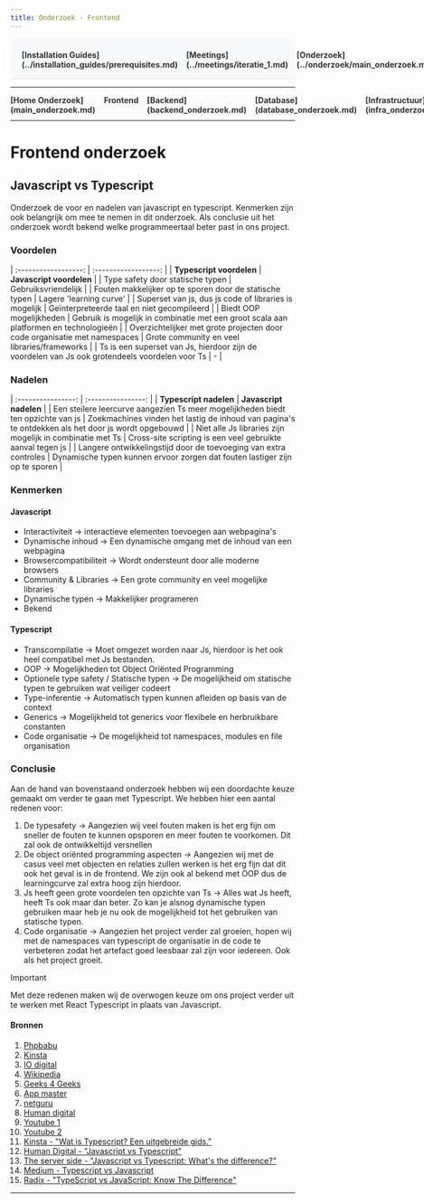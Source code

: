 ```yaml
---
title: Onderzoek - Frontend
---
```


<div style="display:flex; justify-content:space-between; align-items:left; padding:20px; background-color:#f8f9fa; border-bottom:1px solid #e0e0e0;">
  <nav style="display:flex; gap:15px; height:30px;">
    <a markdown="1" style="text-decoration:none; color:#333; font-weight:bold;">[Installation Guides](../installation_guides/prerequisites.md)</a>
    <a markdown="1" style="text-decoration:none; color:#333; font-weight:bold;">[Meetings](../meetings/iteratie_1.md)</a>
    <a markdown="1" style="text-decoration:none; color:#333; font-weight:bold;">[Onderzoek](../onderzoek/main_onderzoek.md)</a>
    <a markdown="1" style="text-decoration:none; color:#333; font-weight:bold;">[Retrospectives](../retrospectives/home_retrospectives.md)</a>
  </nav>
</div>

---

<nav style="display:flex; gap:15px; height:30px;">
  <a markdown="1" style="text-decoration:none; color:#333; font-weight:bold;">[Home Onderzoek](main_onderzoek.md)</a>
  <a markdown="1" style="text-decoration:none; color:#333; font-weight:bold;">Frontend</a>
  <a markdown="1" style="text-decoration:none; color:#333; font-weight:bold;">[Backend](backend_onderzoek.md)</a>
  <a markdown="1" style="text-decoration:none; color:#333; font-weight:bold;">[Database](database_onderzoek.md)</a>
  <a markdown="1" style="text-decoration:none; color:#333; font-weight:bold;">[Infrastructuur](infra_onderzoek.md)</a>
  <a markdown="1" style="text-decoration:none; color:#333; font-weight:bold;">[Code Monitor](code_monitor_onderzoek.md)</a>
</nav>

---

# Frontend onderzoek
## Javascript vs Typescript
Onderzoek de voor en nadelen van javascript en typescript. Kenmerken zijn ook belangrijk om mee te nemen in dit onderzoek. Als conclusie uit het onderzoek wordt bekend welke programmeertaal beter past in ons project.

### Voordelen
| :------------------: | :------------------: |
| **Typescript voordelen** | **Javascript voordelen** |
| Type safety door statische typen | Gebruiksvriendelijk |
| Fouten makkelijker op te sporen door de statische typen | Lagere 'learning curve' |
| Superset van js, dus js code of libraries is mogelijk | Geïnterpreteerde taal en niet gecompileerd |
| Biedt OOP mogelijkheden | Gebruik is mogelijk in combinatie met een groot scala aan platformen en technologieën |
| Overzichtelijker met grote projecten door code organisatie met namespaces | Grote community en veel libraries/frameworks |
| Ts is een superset van Js, hierdoor zijn de voordelen van Js ook grotendeels voordelen voor Ts | - |

### Nadelen
| :----------------: | :----------------: |
| **Typescript nadelen** | **Javascript nadelen** |
| Een steilere leercurve aangezien Ts meer mogelijkheden biedt ten opzichte van js | Zoekmachines vinden het lastig de inhoud van pagina's te ontdekken als het door js wordt opgebouwd |
| Niet alle Js libraries zijn mogelijk in combinatie met Ts | Cross-site scripting is een veel gebruikte aanval tegen js |
| Langere ontwikkelingstijd door de toevoeging van extra controles | Dynamische typen kunnen ervoor zorgen dat fouten lastiger zijn op te sporen |

### Kenmerken
#### Javascript
* Interactiviteit -> interactieve elementen toevoegen aan webpagina's
* Dynamische inhoud -> Een dynamische omgang met de inhoud van een webpagina
* Browsercompatibiliteit -> Wordt ondersteunt door alle moderne browsers
* Community & Libraries -> Een grote community en veel mogelijke libraries
* Dynamische typen -> Makkelijker programeren
* Bekend

#### Typescript
* Transcompilatie -> Moet omgezet worden naar Js, hierdoor is het ook heel compatibel met Js bestanden.
* OOP -> Mogelijkheden tot Object Oriënted Programming
* Optionele type safety / Statische typen -> De mogelijkheid om statische typen te gebruiken wat veiliger codeert
* Type-inferentie -> Automatisch typen kunnen afleiden op basis van de context
* Generics -> Mogelijkheid tot generics voor flexibele en herbruikbare constanten
* Code organisatie -> De mogelijkheid tot namespaces, modules en file organisation

### Conclusie
Aan de hand van bovenstaand onderzoek hebben wij een doordachte keuze gemaakt om verder te gaan met Typescript. We hebben hier een aantal redenen voor:
1. De typesafety -> Aangezien wij veel fouten maken is het erg fijn om sneller de fouten te kunnen opsporen en meer fouten te voorkomen. Dit zal ook de ontwikkeltijd versnellen
2. De object oriënted programming aspecten -> Aangezien wij met de casus veel met objecten en relaties zullen werken is het erg fijn dat dit ook het geval is in de frontend. We zijn ook al bekend met OOP dus de learningcurve zal extra hoog zijn hierdoor.
3. Js heeft geen grote voordelen ten opzichte van Ts -> Alles wat Js heeft, heeft Ts ook maar dan beter. Zo kan je alsnog dynamische typen gebruiken maar heb je nu ook de mogelijkheid tot het gebruiken van statische typen.
4. Code organisatie -> Aangezien het project verder zal groeien, hopen wij met de namespaces van typescript de organisatie in de code te verbeteren zodat het artefact goed leesbaar zal zijn voor iedereen. Ook als het project groeit.

> [!IMPORTANT]
> Met deze redenen maken wij de overwogen keuze om ons project verder uit te werken met React Typescript in plaats van Javascript.

#### Bronnen
1. [Phpbabu](https://www.phpbabu.com/nl/voordelen-en-nadelen-van-javascript/)
2. [Kinsta](https://kinsta.com/nl/kennisbank/wat-is-javascript/#:~:text=webpagina's%20en%20webtoepassingen.-,Is%20JavaScript%20veilig%3F,site%20scripting%20(XSS)%20aanval.)
3. [IO digital](https://www.iodigital.com/nl/history/orangedotcom/javascript-alles-wilt-en-moet-weten)
4. [Wikipedia](https://en.wikipedia.org/wiki/Java_(programming_language))
5. [Geeks 4 Geeks](https://www.geeksforgeeks.org/java/)
6. [App master](https://appmaster.io/nl/blog/javascript-versus-typoscript)
7. [netguru](https://www.netguru.com/blog/java-pros-and-cons#:~:text=Java%20is%20a%20versatile%20and,costs%2C%20and%20GUI%20development%20difficulties.)
8. [Human digital](https://humandigital.nl/nieuws-en-artikelen/javascript-vs-typescript-key-differences/)
9. [Youtube 1](https://www.youtube.com/watch?v=24G77lkNKPU)
10. [Youtube 2](https://www.youtube.com/watch?v=mAtkPQO1FcA)
11. [Kinsta - "Wat is Typescript? Een uitgebreide gids."](https://kinsta.com/nl/kennisbank/wat-is-typescript/)
12. [Human Digital - "Javascript vs Typescript"](https://humandigital.nl/nieuws-en-artikelen/javascript-typescript/)
13. [The server side - "Javascript vs Typescript: What's the difference?"](https://www.theserverside.com/tip/JavaScript-vs-TypeScript-Whats-the-difference)
14. [Medium - Typescript vs Javascript](https://medium.com/front-end-weekly/typescript-vs-javascript-a3c0beb8b6d9)
15. [Radix - "TypeScript vs JavaScript: Know The Difference"](https://radixweb.com/blog/typescript-vs-javascript)

---